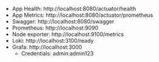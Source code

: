 * App Health: http://localhost:8080/actuator/health
* App Metrics: http://localhost:8080/actuator/prometheus
* Swagger: http://localhost:8080/swagger
* Prometheus: http://localhost:9090
* Node exporter: http://localhost:9100/metrics
* Loki: http://localhost:3100/ready
* Grafa: http://localhost:3000
  * Credentials: admin:admin123
